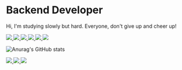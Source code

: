 # Backend Developer

Hi, I'm studying slowly but hard. Everyone, don't give up and cheer up!

<a href="">
    <img 
        src="http://img.shields.io/badge/-Spring-6DB33F?style=flat&logo=spring&logoColor=white"
         margin-left : 10px; margin-right : 10px;"/>
</a>
<a href="">
    <img 
        src="http://img.shields.io/badge/-Java-007396?style=flat&logo=java&logoColor=white"
         margin-left : 10px; margin-right : 10px;"/>
</a>

<a href="">
    <img 
        src="http://img.shields.io/badge/-JPA-6DB33F?style=flat&logo=jpa&logoColor=white"
         margin-left : 10px; margin-right : 10px;"/>
</a>
                                                  
<a href="">
    <img 
        src="http://img.shields.io/badge/-Mysql-4479A1?style=flat&logo=mysql&logoColor=white"
         margin-left : 10px; margin-right : 10px;"/>
</a>                                                  

<a href="">
    <img 
        src="http://img.shields.io/badge/-AWS-232F3E?style=flat&logo=amazon&logoColor=white"
         margin-left : 10px; margin-right : 10px;"/>
</a>  

<a href="">
    <img 
        src="http://img.shields.io/badge/-IntelliJ-232F3E?style=flat&logo=intellij&logoColor=white"
         margin-left : 10px; margin-right : 10px;"/>
</a>  
                                                  
                                               



![Anurag's GitHub stats](https://github-readme-stats.vercel.app/api?username=aejeong-context&show_icons=true&theme=onedark&count_private=true)


<a href="https://www.instagram.com/aejeong0" target="_blank">
<img src="https://img.shields.io/badge/aejeong0%20-E4405F?style=flat&logo=instagram&logoColor=white&link=https://www.instagram.com/aejeong0" margin-left : 10px; margin-right : 10px;"/>
</a>

<a href="https://www.notion.so/Aejeong-Shin-e9fad5ad11664012af37d0a86e4791b5" target="_blank">
    <img src="http://img.shields.io/badge/-Portfolio-000000?style=flat&logo=notion&logoColor=white"
         margin-left : 10px; margin-right : 10px;"/>
</a>
  
<a href="https://aejeong.com/" target="_blank">
    <img src="http://img.shields.io/badge/-TechBlog-FF5722?style=flat&logo=tstory&logoColor=white"
         margin-left : 10px; margin-right : 10px;"/>
</a>  
                                                  
